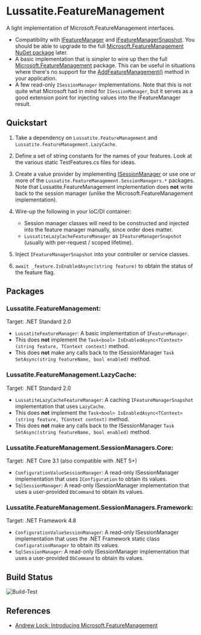 # Lussatite.FeatureManagement

A light implementation of Microsoft.FeatureManagement interfaces.

- Compatibility with [IFeatureManager](https://docs.microsoft.com/en-us/dotnet/api/microsoft.featuremanagement.ifeaturemanager) and [IFeatureManagerSnapshot](https://docs.microsoft.com/en-us/dotnet/api/microsoft.featuremanagement.ifeaturemanagersnapshot).  You should be able to upgrade to the full [Microsoft.FeatureManagement NuGet package](https://www.nuget.org/packages/Microsoft.FeatureManagement/) later.
- A basic implementation that is simpler to wire up then the full [Microsoft.FeatureManagement](https://github.com/microsoft/FeatureManagement-Dotnet) package.  This can be useful in situations where there's no support for the [AddFeatureManagement()](https://docs.microsoft.com/en-us/dotnet/api/microsoft.featuremanagement.servicecollectionextensions.addfeaturemanagement) method in your application.
- A few read-only `ISessionManager` implementations.  Note that this is not quite what Microsoft had in mind for `ISessionManager`, but it serves as a good extension point for injecting values into the IFeatureManager result.

## Quickstart

1. Take a dependency on `Lussatite.FeatureManagement` and `Lussatite.FeatureManagement.LazyCache`.

2. Define a set of string constants for the names of your features.  Look at the various static TestFeatures.cs files for ideas.

3. Create a value provider by implementing [ISessionManager](https://docs.microsoft.com/en-us/dotnet/api/microsoft.featuremanagement.isessionmanager) or use one or more of the `Lussatite.FeatureManagement.SessionManagers.*` packages.  Note that Lussatite.FeatureManagement implementation does **not** write back to the session manager (unlike the Microsoft.FeatureManagement implementation).

4. Wire-up the following in your IoC/DI container:

    - Session manager classes will need to be constructed and injected into the feature manager manually, since order does matter.
    - `LussatiteLazyCacheFeatureManager` as `IFeatureManagerSnapshot` (usually with per-request / scoped lifetime).

5. Inject `IFeatureManagerSnapshot` into your controller or service classes.

6. `await _feature.IsEnabledAsync(string feature)` to obtain the status of the feature flag.

## Packages

### Lussatite.FeatureManagement:

Target: .NET Standard 2.0

- `LussatiteFeatureManager`: A basic implementation of `IFeatureManager`.
- This does **not** implement the `Task<bool> IsEnabledAsync<TContext>(string feature, TContext context)` method.
- This does **not** make any calls back to the ISessionManager `Task SetAsync(string featureName, bool enabled)` method.

### Lussatite.FeatureManagement.LazyCache:

Target: .NET Standard 2.0

- `LussatiteLazyCacheFeatureManager`: A caching `IFeatureManagerSnapshot` implementation that uses `LazyCache`.
- This does **not** implement the `Task<bool> IsEnabledAsync<TContext>(string feature, TContext context)` method.
- This does **not** make any calls back to the ISessionManager `Task SetAsync(string featureName, bool enabled)` method.

### Lussatite.FeatureManagement.SessionManagers.Core:

Target: .NET Core 3.1 (also compatible with .NET 5+)

- `ConfigurationValueSessionManager`: A read-only ISessionManager implementation that uses `IConfiguration` to obtain its values.
- `SqlSessionManager`: A read-only ISessionManager implementation that uses a user-provided `DbCommand` to obtain its values.

### Lussatite.FeatureManagement.SessionManagers.Framework:

Target: .NET Framework 4.8

- `ConfigurationValueSessionManager`: A read-only ISessionManager implementation that uses the .NET Framework static class `ConfigurationManager` to obtain its values.
- `SqlSessionManager`: A read-only ISessionManager implementation that uses a user-provided `DbCommand` to obtain its values.

## Build Status

![Build-Test](https://github.com/tgharold/Lussatite.FeatureManagement/actions/workflows/dotnet.yml/badge.svg)

## References

- [Andrew Lock: Introducing Microsoft.FeatureManagement](https://andrewlock.net/introducing-the-microsoft-featuremanagement-library-adding-feature-flags-to-an-asp-net-core-app-part-1/)
